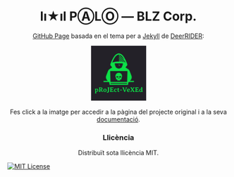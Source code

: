 <h1 align="center">lı★ıl PⒶLⓄ — BLZ Corp.</h1>

<p align="center"><a href="https://pages.github.com">GitHub Page</a> basada en el tema per a <a href="https://jekyllrb.com">Jekyll</a> de <a href="https://github.com/akiritsu">DeerRIDER</a>:</p>

<p align="center"><a href="https://github.com/akiritsu/pRoJEct-VeXEd"><img src="src/assets/img/favicon.png" alt="Logo" width="125" height="125"></a></p>
  
<p align="center">Fes click a la imatge per accedir a la pàgina del projecte original i a la seva <a href="https://github.com/akiritsu/pRoJEct-VeXEd/README.md">documentació</a>.</p>

<h3 align="center">Llicència</h3>

<p align="center">Distribuït sota llicència MIT.</p>

[![MIT License][license-shield]][license-url]

[license-shield]: https://img.shields.io/github/license/akiritsu/pRoJEct-VeXEd.svg?style=flat-square
[license-url]: https://github.com/akiritsu/pRoJEct-VeXEd/blob/master/LICENSE
